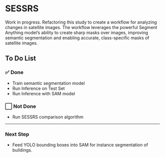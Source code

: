 # SESSRS

Work in progress. Refactoring this study to create a workflow for analyzing changes in satellite images. The workflow leverages the powerful Segment Anything model’s ability to create sharp masks over images, improving semantic segmentation and enabling accurate, class-specific masks of satellite images.

## To Do List

### ✅ Done
- Train semantic segmentation model
- Run Inference on Test Set
- Run Inference with SAM model

### ⬜ Not Done
- Run SESSRS comparison algorithm

---

### Next Step
- Feed YOLO bounding boxes into SAM for instance segmentation of buildings.
